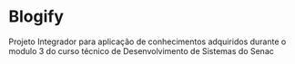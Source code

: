 # Blogify
Projeto Integrador para aplicação de conhecimentos adquiridos durante o modulo 3 do curso técnico de Desenvolvimento de Sistemas do Senac
